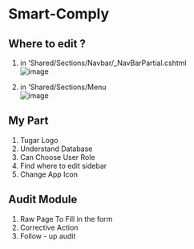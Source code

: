 # Smart-Comply

## Where to edit ?
1. in 'Shared/Sections/Navbar/_NavBarPartial.cshtml <br>
![image](https://github.com/user-attachments/assets/1ece39e3-6537-4156-9cd4-5a67dbaccf81)

2. in 'Shared/Sections/Menu <br>
![image](https://github.com/user-attachments/assets/cfd837a1-c3d7-4a4a-a75a-ac1f58743d1d)



## My Part 
1. Tugar Logo
2. Understand Database
3. Can Choose User Role
4. Find where to edit sidebar
5. Change App Icon

## Audit Module

1. Raw Page To Fill in the form
2. Corrective Action
3. Follow - up audit 
